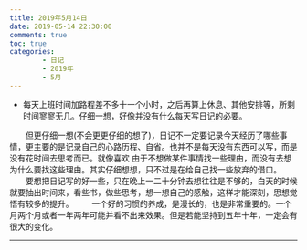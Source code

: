 ```yaml
---
title: 2019年5月14日
date: 2019-05-14 22:30:00
comments: true
toc: true
categories:
        - 日记
        - 2019年
        - 5月 
---
```


  *  每天上班时间加路程差不多十一个小时，之后再算上休息、其他安排等，所剩时间寥寥无几。仔细一想，好像并没有什么每天写日记的必要。

   <!--more-->

　　但更仔细一想(不会更更仔细的想了)，日记不一定要记录今天经历了哪些事情，更主要的是记录自己的心路历程、自省。也并不是每天没有东西可以写，而是没有花时间去思考而已。就像喜欢 由于不想做某件事情找一些理由，而没有去想为什么要找这些理由。其实仔细想想，只不过是在给自己找一些放弃的借口。
　　要想把日记写的好一些，只在晚上一二十分钟去想往往是不够的，白天的时候就要抽出时间来，看些书，做些思考，想一想自己的感触，这样才能深刻，思想觉悟有较多的提升。
　　一个好的习惯的养成，是漫长的，也是非常重要的。一个月两个月或者一年两年可能并看不出来效果。但是若能坚持到五年十年，一定会有很大的变化。

---
